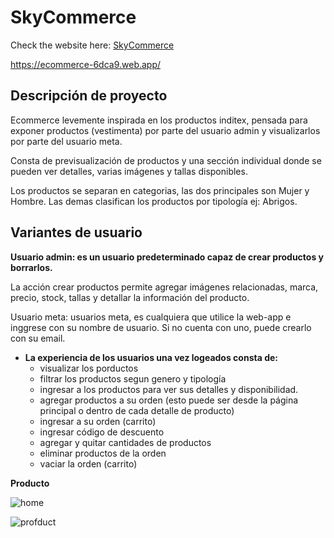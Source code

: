 # SkyCommerce

Check the website here: [SkyCommerce](https://ecommerce-6dca9.web.app/)

https://ecommerce-6dca9.web.app/

## Descripción de proyecto

Ecommerce levemente inspirada en los productos inditex, pensada para exponer productos (vestimenta) por parte del usuario admin y visualizarlos por parte del usuario meta.

Consta de previsualización de productos y una sección individual donde se pueden ver detalles, varias imágenes y tallas disponibles.

Los productos se separan en categorias, las dos principales son Mujer y Hombre. Las demas clasifican los productos por tipología ej: Abrigos.

## Variantes de usuario

**Usuario admin: es un usuario predeterminado capaz de crear productos y borrarlos.**

La acción crear productos permite agregar imágenes relacionadas, marca, precio, stock, tallas y detallar la información del producto.

Usuario meta: usuarios meta, es cualquiera que utilice la web-app e inggrese con su nombre de usuario. Si no cuenta con uno, puede crearlo con su email.

- **La experiencia de los usuarios una vez logeados consta de:**
  - visualizar los porductos
  - filtrar los productos segun genero y tipología
  - ingresar a los productos para ver sus detalles y disponibilidad.
  - agregar productos a su orden (esto puede ser desde la página principal o dentro de cada detalle de producto)
  - ingresar a su orden (carrito)
  - ingresar código de descuento
  - agregar y quitar cantidades de productos
  - eliminar productos de la orden
  - vaciar la orden (carrito)

**Producto**

![home](https://user-images.githubusercontent.com/58776923/101815585-0b545300-3b20-11eb-88b9-ebdf03f22bf1.jpg)

![profduct](https://user-images.githubusercontent.com/58776923/101815918-96cde400-3b20-11eb-9f71-62d3ebadb24f.jpg)

